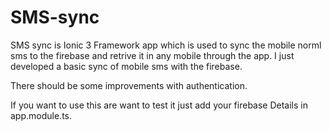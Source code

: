 # SMS-sync

SMS sync is Ionic 3 Framework app which is used to sync the mobile norml sms to the firebase and retrive it in any mobile through the app.
I just developed a basic sync of mobile sms with the firebase.

There should be some improvements with authentication.

If you want to use this are want to test it just add your firebase Details in app.module.ts.
